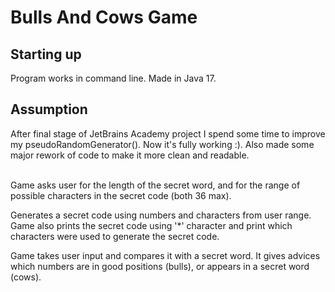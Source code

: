 # Bulls And Cows Game

## Starting up

Program works in command line. Made in Java 17.

## Assumption

After final stage of JetBrains Academy project I spend some time to improve my pseudoRandomGenerator(). Now it's fully working :). Also made some major rework of code to make it more clean and readable. <br><br>


Game asks user for the length of the secret word, and for the range of possible characters in the secret code (both 36 max).

Generates a secret code using numbers and characters from user range. Game also prints the secret code using '*' character and print which characters were used to generate the secret code.

Game takes user input and compares it with a secret word. It gives advices which numbers are in good positions (bulls), or appears in a secret word (cows).
